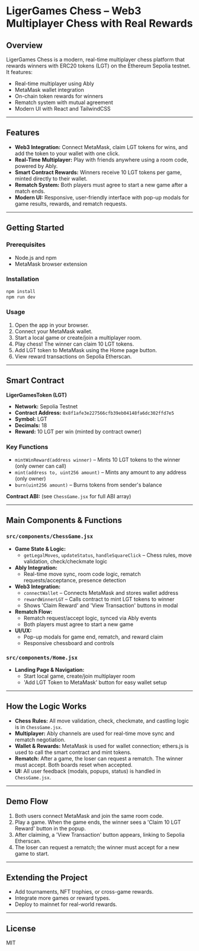 # LigerGames Chess – Web3 Multiplayer Chess with Real Rewards

## Overview

LigerGames Chess is a modern, real-time multiplayer chess platform that rewards winners with ERC20 tokens (LGT) on the Ethereum Sepolia testnet. It features:

- Real-time multiplayer using Ably
- MetaMask wallet integration
- On-chain token rewards for winners
- Rematch system with mutual agreement
- Modern UI with React and TailwindCSS

---

## Features

- **Web3 Integration:** Connect MetaMask, claim LGT tokens for wins, and add the token to your wallet with one click.
- **Real-Time Multiplayer:** Play with friends anywhere using a room code, powered by Ably.
- **Smart Contract Rewards:** Winners receive 10 LGT tokens per game, minted directly to their wallet.
- **Rematch System:** Both players must agree to start a new game after a match ends.
- **Modern UI:** Responsive, user-friendly interface with pop-up modals for game results, rewards, and rematch requests.

---

## Getting Started

### Prerequisites

- Node.js and npm
- MetaMask browser extension

### Installation

```bash
npm install
npm run dev
```

### Usage

1. Open the app in your browser.
2. Connect your MetaMask wallet.
3. Start a local game or create/join a multiplayer room.
4. Play chess! The winner can claim 10 LGT tokens.
5. Add LGT token to MetaMask using the Home page button.
6. View reward transactions on Sepolia Etherscan.

---

## Smart Contract

**LigerGamesToken (LGT)**

- **Network:** Sepolia Testnet
- **Contract Address:** `0x8f1afe3e227566cfb39eb04148fa6dc302ffd7e5`
- **Symbol:** LGT
- **Decimals:** 18
- **Reward:** 10 LGT per win (minted by contract owner)

### Key Functions

- `mintWinReward(address winner)` – Mints 10 LGT tokens to the winner (only owner can call)
- `mint(address to, uint256 amount)` – Mints any amount to any address (only owner)
- `burn(uint256 amount)` – Burns tokens from sender's balance

**Contract ABI:** (see `ChessGame.jsx` for full ABI array)

---

## Main Components & Functions

### `src/components/ChessGame.jsx`

- **Game State & Logic:**
  - `getLegalMoves`, `updateStatus`, `handleSquareClick` – Chess rules, move validation, check/checkmate logic
- **Ably Integration:**
  - Real-time move sync, room code logic, rematch requests/acceptance, presence detection
- **Web3 Integration:**
  - `connectWallet` – Connects MetaMask and stores wallet address
  - `rewardWinnerLGT` – Calls contract to mint LGT tokens to winner
  - Shows 'Claim Reward' and 'View Transaction' buttons in modal
- **Rematch Flow:**
  - Rematch request/accept logic, synced via Ably events
  - Both players must agree to start a new game
- **UI/UX:**
  - Pop-up modals for game end, rematch, and reward claim
  - Responsive chessboard and controls

### `src/components/Home.jsx`

- **Landing Page & Navigation:**
  - Start local game, create/join multiplayer room
  - 'Add LGT Token to MetaMask' button for easy wallet setup

---

## How the Logic Works

- **Chess Rules:** All move validation, check, checkmate, and castling logic is in `ChessGame.jsx`.
- **Multiplayer:** Ably channels are used for real-time move sync and rematch negotiation.
- **Wallet & Rewards:** MetaMask is used for wallet connection; ethers.js is used to call the smart contract and mint tokens.
- **Rematch:** After a game, the loser can request a rematch. The winner must accept. Both boards reset when accepted.
- **UI:** All user feedback (modals, popups, status) is handled in `ChessGame.jsx`.

---

## Demo Flow

1. Both users connect MetaMask and join the same room code.
2. Play a game. When the game ends, the winner sees a 'Claim 10 LGT Reward' button in the popup.
3. After claiming, a 'View Transaction' button appears, linking to Sepolia Etherscan.
4. The loser can request a rematch; the winner must accept for a new game to start.

---

## Extending the Project

- Add tournaments, NFT trophies, or cross-game rewards.
- Integrate more games or reward types.
- Deploy to mainnet for real-world rewards.

---

## License

MIT
